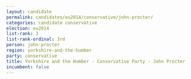 ```yaml
---
layout: candidate
permalink: candidates/eu2014/conservative/john-procter/
categories: candidate conservative
election: eu2014
list-rank: 3
list-rank-ordinal: 3rd
person: john-procter
region: yorkshire-and-the-humber
party: conservative
title: Yorkshire and the Humber - Conservative Party - John Procter
incumbent: false
---
```

